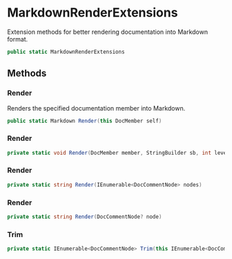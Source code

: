 # MarkdownRenderExtensions
Extension methods for better rendering documentation into Markdown format.

```cs
public static MarkdownRenderExtensions 
```

## Methods
### Render
Renders the specified documentation member into Markdown.

```cs
public static Markdown Render(this DocMember self)
```

### Render
```cs
private static void Render(DocMember member, StringBuilder sb, int level = 1)
```

### Render
```cs
private static string Render(IEnumerable<DocCommentNode> nodes)
```

### Render
```cs
private static string Render(DocCommentNode? node)
```

### Trim
```cs
private static IEnumerable<DocCommentNode> Trim(this IEnumerable<DocCommentNode> nodes)
```

